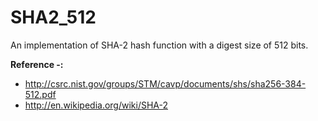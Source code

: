# SHA2_512
An implementation of SHA-2 hash function with a digest size of 512 bits.

**Reference -:**
- http://csrc.nist.gov/groups/STM/cavp/documents/shs/sha256-384-512.pdf
- http://en.wikipedia.org/wiki/SHA-2
